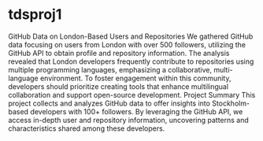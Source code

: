 # tdsproj1
GitHub Data on London-Based Users and Repositories
We gathered GitHub data focusing on users from London with over 500 followers, utilizing the GitHub API to obtain profile and repository information.
The analysis revealed that London developers frequently contribute to repositories using multiple programming languages, emphasizing a collaborative, multi-language environment.
To foster engagement within this community, developers should prioritize creating tools that enhance multilingual collaboration and support open-source development.
Project Summary
This project collects and analyzes GitHub data to offer insights into Stockholm-based developers with 100+ followers. By leveraging the GitHub API, we access in-depth user and repository information, uncovering patterns and characteristics shared among these developers.
